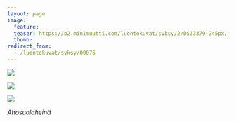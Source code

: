 ```yaml
---
layout: page
image:
  feature:
  teaser: https://b2.minimuutti.com/luontokuvat/syksy/2/DS33379-245px.jpg
  thumb:
redirect_from:
  - /luontokuvat/syksy/00076
---
```


![](https://b2.minimuutti.com/luontokuvat/syksy/2/DS33383-800px.jpg)

![](https://b2.minimuutti.com/luontokuvat/syksy/2/DS33381-800px.jpg)

![](https://b2.minimuutti.com/luontokuvat/syksy/2/DS33379-800px.jpg)

*Ahosuolaheinä*
